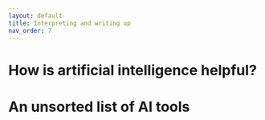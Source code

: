 ```yaml
---
layout: default
title: Interpreting and writing up 
nav_order: 7
---
```


# How is artificial intelligence helpful? 

# An unsorted list of AI tools


